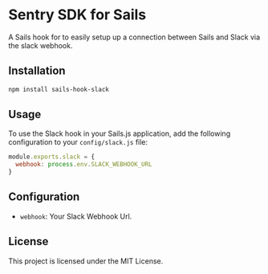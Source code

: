 # Sentry SDK for Sails

A Sails hook for to easily setup up a connection between Sails and Slack via the slack webhook.

## Installation

```bash
npm install sails-hook-slack
```

## Usage

To use the Slack hook in your Sails.js application, add the following configuration to your `config/slack.js` file:

```javascript
module.exports.slack = {
  webhook: process.env.SLACK_WEBHOOK_URL
}
```

## Configuration

- `webhook`: Your Slack Webhook Url.

## License

This project is licensed under the MIT License.